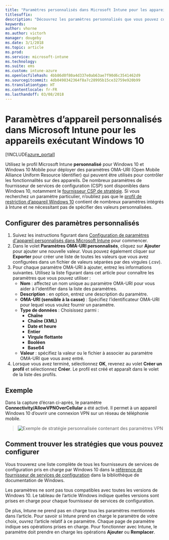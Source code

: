 ```yaml
---
title: "Paramètres personnalisés dans Microsoft Intune pour les appareils exécutant Windows 10"
titlesuffix: 
description: "Découvrez les paramètres personnalisés que vous pouvez configurer dans un profil personnalisé Windows 10."
keywords: 
author: vhorne
ms.author: victorh
manager: dougeby
ms.date: 3/1/2018
ms.topic: article
ms.prod: 
ms.service: microsoft-intune
ms.technology: 
ms.suite: ems
ms.custom: intune-azure
ms.openlocfilehash: 4bb86d0f80a4d337e0ab63ae7f90d6c3541462d9
ms.sourcegitcommit: 4db0498342364f8a7c28995b15ce32759e920b99
ms.translationtype: HT
ms.contentlocale: fr-FR
ms.lasthandoff: 03/08/2018
---
```

# <a name="microsoft-intune-custom-device-settings-for-devices-running-windows-10"></a>Paramètres d’appareil personnalisés dans Microsoft Intune pour les appareils exécutant Windows 10

[!INCLUDE[azure_portal](./includes/azure_portal.md)]

 Utilisez le profil Microsoft Intune **personnalisé** pour Windows 10 et Windows 10 Mobile pour déployer des paramètres OMA-URI (Open Mobile Alliance Uniform Resource Identifier) qui peuvent être utilisés pour contrôler les fonctionnalités sur des appareils. De nombreux paramètres de fournisseur de services de configuration (CSP) sont disponibles dans Windows 10, notamment le [fournisseur CSP de stratégie](https://technet.microsoft.com/itpro/windows/manage/how-it-pros-can-use-configuration-service-providers).
Si vous recherchez un paramètre particulier, n’oubliez pas que le [profil de restriction d’appareil Windows 10](device-restrictions-windows-10.md) contient de nombreux paramètres intégrés à Intune et ne nécessitant pas de spécifier des valeurs personnalisées.

## <a name="configure-custom-settings"></a>Configurer des paramètres personnalisés

1. Suivez les instructions figurant dans [Configuration de paramètres d'appareil personnalisés dans Microsoft Intune](custom-settings-configure.md) pour commencer.
1. Dans le volet **Paramètres OMA-URI personnalisés**, cliquez sur **Ajouter** pour ajouter une nouvelle valeur. Vous pouvez également cliquer sur **Exporter** pour créer une liste de toutes les valeurs que vous avez configurées dans un fichier de valeurs séparées par des virgules (.csv).
1. Pour chaque paramètre OMA-URI à ajouter, entrez les informations suivantes. Utilisez la liste figurant dans cet article pour connaître les paramètres que vous pouvez utiliser :
    - **Nom** : affectez un nom unique au paramètre OMA-URI pour vous aider à l'identifier dans la liste des paramètres.
    - **Description** : en option, entrez une description du paramètre.
    - **OMA-URI (sensible à la casse)** : Spécifiez l’identificateur OMA-URI pour lequel vous voulez fournir un paramètre.
    - **Type de données** : Choisissez parmi :
        - **Chaîne**
        - **Chaîne (XML)**
        - **Date et heure**
        - **Entier**
        - **Virgule flottante**
        - **Booléen**
        - **Base64**
    - **Valeur** : spécifiez la valeur ou le fichier à associer au paramètre OMA-URI que vous avez entré.
1. Lorsque vous avez terminé, sélectionnez **OK**, revenez au volet **Créer un profil** et sélectionnez **Créer**.
Le profil est créé et apparaît dans le volet de la liste des profils.

## <a name="example"></a>Exemple
Dans la capture d’écran ci-après, le paramètre **Connectivity/AllowVPNOverCellular** a été activé. Il permet à un appareil Windows 10 d’ouvrir une connexion VPN sur un réseau de téléphonie mobile.

> ![Exemple de stratégie personnalisée contenant des paramètres VPN](./media/custom-policy-example.png)


## <a name="how-to-find-the-policies-you-can-configure"></a>Comment trouver les stratégies que vous pouvez configurer

Vous trouverez une liste complète de tous les fournisseurs de services de configuration pris en charge par Windows 10 dans la [référence de fournisseur de services de configuration](https://msdn.microsoft.com/windows/hardware/commercialize/customize/mdm/configuration-service-provider-reference) dans la bibliothèque de documentation de Windows.

Les paramètres ne sont pas tous compatibles avec toutes les versions de Windows 10. Le tableau de l’article Windows indique quelles versions sont prises en charge pour chaque fournisseur de services de configuration.

De plus, Intune ne prend pas en charge tous les paramètres mentionnés dans l’article. Pour savoir si Intune prend en charge le paramètre de votre choix, ouvrez l’article relatif à ce paramètre. Chaque page de paramètre indique ses opérations prises en charge. Pour fonctionner avec Intune, le paramètre doit prendre en charge les opérations **Ajouter** ou **Remplacer**.
